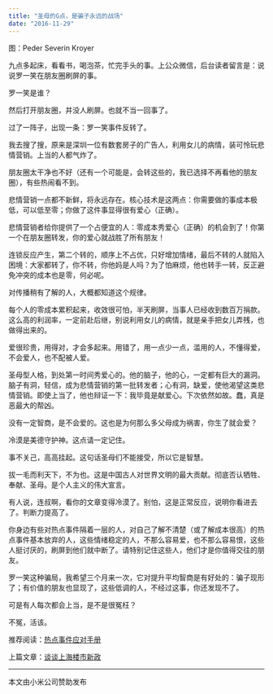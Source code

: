 ```yaml
---
title: "圣母的G点，是骗子永远的战场"
date: "2016-11-29"
---
```


图：Peder Severin Kroyer

九点多起床，看看书，喝泡茶，忙完手头的事。上公众微信，后台读者留言是：说说罗一笑在朋友圈刷屏的事。

罗一笑是谁？

然后打开朋友圈，并没人刷屏。也就不当一回事了。

过了一阵子，出现一条：罗一笑事件反转了。

我去搜了搜，原来是深圳一位有数套房子的广告人，利用女儿的病情，装可怜玩悲情营销。上当的人都气炸了。

朋友圈太干净也不好（还有一个可能是，会转这些的，我已选择不再看他的朋友圈），有些热闹看不到。

悲情营销一点都不新鲜，将永远存在。核心技术是这两点：你需要做的事成本极低，可以低至零；你做了这件事显得很有爱心（正确）。

悲情营销者给你提供了一个占便宜的人：零成本秀爱心（正确）的机会到了！你第一个在朋友圈转发，你的爱心就战胜了所有朋友！

连锁反应产生，第二个转的，顺序上不占优，只好增加情绪，最后不转的人就陷入困境：大家都转了，你不转，你他妈是人吗？为了怕麻烦，他也转手一转，反正避免冲突的成本也是零，何必呢。

对传播稍有了解的人，大概都知道这个规律。

每个人的零成本累积起来，收效很可怕，半天刷屏，当事人已经收到数百万捐款。 这么高的利润率，一定前赴后继，别说利用女儿的病情，就是亲手把女儿弄残，也做得出来的。

爱很珍贵，用得对，才会多起来。用错了，用一点少一点，滥用的人，不懂得爱，不会爱人，也不配被人爱。  

圣母型人格，到处第一时间秀爱心的。他的脑子，他的心，一定都有巨大的漏洞。脑子有洞，轻信，成为悲情营销的第一批转发者；心有洞，缺爱，使他渴望这类悲情营销。即使上当了，他也辩证一下：我毕竟是献爱心。下次依然如故。蠢，真是恶最大的帮凶。  

没有一定智商，是不会爱的。这也是为何那么多父母成为祸害，你生了就会爱？

冷漠是美德守护神。这点请一定记住。  

事不关己，高高挂起。这句话圣母们不能接受，所以它是智慧。

拔一毛而利天下，不为也。这是中国古人对世界文明的最大贡献。彻底否认牺牲、奉献、圣母。是个人主义的伟大宣言。

有人说，连叔啊，看你的文章变得冷漠了。别怕，这是正常反应，说明你看进去了。判断力提高了。

你身边有些对热点事件隔着一层的人，对自己了解不清楚（或了解成本很高）的热点事件基本放弃的人，这些情绪稳定的人，不那么容易爱，也不那么容易恨，这些人挺讨厌的，刷屏到他们就中断了。请特别记住这些人，他们才是你值得交往的朋友。

罗一笑这种骗局，我希望三个月来一次，它对提升平均智商是有好处的：骗子现形了；有价值的朋友也显现了，这些低调的人，不经过这事，你还发现不了。  

可是有人每次都会上当，是不是很冤枉？  

不冤，活该。

推荐阅读：[热点事件应对手册](http://mp.weixin.qq.com/s?__biz=MjM5NDU0Mjk2MQ==&mid=403436867&idx=1&sn=60103ffbfebe78cfc619b18f20a45ca1&scene=21#wechat_redirect)

上篇文章：[谈谈上海楼市新政](http://mp.weixin.qq.com/s?__biz=MjM5NDU0Mjk2MQ==&mid=2651622557&idx=1&sn=7e793bd59007748684fbccdb8327b35e&chksm=bd7e08838a09819542f267804fcce9a964142fff8b5b9b94aebcca72b752bfc4992e839e340b&scene=21#wechat_redirect)

* * *

本文由小米公司赞助发布
